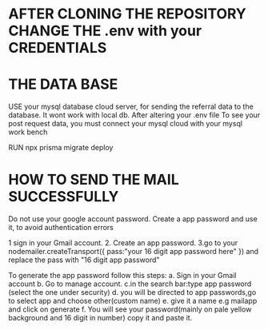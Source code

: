 # AFTER CLONING THE REPOSITORY CHANGE THE .env with your CREDENTIALS

# THE DATA BASE 

USE your mysql database cloud server, for sending the referral data to the database.
It wont work with local db.
After altering your .env file
To see your post request data, you must connect your mysql cloud with your mysql work bench

RUN  npx prisma migrate deploy


# HOW TO SEND THE MAIL SUCCESSFULLY

Do not use your google account password.
Create a app password and use it, to avoid authentication errors


1 sign in your Gmail account.
2. Create an app password.
3.go to your nodemailer.createTransport({
pass:"your 16 digit app password here"
}) and replace the pass with "16 digit app password"

To generate the app password follow this steps:
a. Sign in your Gmail account
b. Go to manage account.
c.in the search bar:type app password (select the one under security)
d. you will be directed to app passwords,go to select app and choose other(custom name)
e. give it a name e.g mailapp and click on generate
f. You will see your password(mainly on pale yellow background and 16 digit in number) copy it and paste it.



